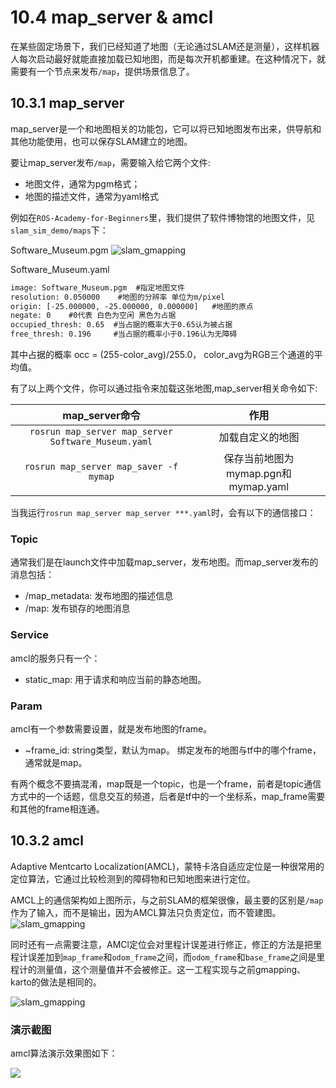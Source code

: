 # 10.4 map_server & amcl

在某些固定场景下，我们已经知道了地图（无论通过SLAM还是测量），这样机器人每次启动最好就能直接加载已知地图，而是每次开机都重建。在这种情况下，就需要有一个节点来发布`/map`，提供场景信息了。

## 10.3.1 map_server

map_server是一个和地图相关的功能包，它可以将已知地图发布出来，供导航和其他功能使用，也可以保存SLAM建立的地图。

要让map_server发布`/map`，需要输入给它两个文件:
* 地图文件，通常为pgm格式；
* 地图的描述文件，通常为yaml格式

例如在`ROS-Academy-for-Beginners`里，我们提供了软件博物馆的地图文件，见`slam_sim_demo/maps`下：

Software_Museum.pgm
![slam_gmapping](/pics/Software_Museum.png)

Software_Museum.yaml
```xml
image: Software_Museum.pgm  #指定地图文件
resolution: 0.050000    #地图的分辨率 单位为m/pixel
origin: [-25.000000, -25.000000, 0.000000]   #地图的原点
negate: 0    #0代表 白色为空闲 黑色为占据
occupied_thresh: 0.65  #当占据的概率大于0.65认为被占据
free_thresh: 0.196     #当占据的概率小于0.196认为无障碍
```
其中占据的概率 occ = (255-color_avg)/255.0， color_avg为RGB三个通道的平均值。
 
有了以上两个文件，你可以通过指令来加载这张地图,map_server相关命令如下:

| map_server命令 | 作用 |
| :------: | :------: |
| `rosrun map_server map_server Software_Museum.yaml` | 加载自定义的地图 |
| `rosrun map_server map_saver -f mymap` | 保存当前地图为mymap.pgn和mymap.yaml |

当我运行`rosrun map_server map_server ***.yaml`时，会有以下的通信接口：

### Topic
通常我们是在launch文件中加载map_server，发布地图。而map_server发布的消息包括：
* /map_metadata: 发布地图的描述信息
* /map: 发布锁存的地图消息 

### Service
amcl的服务只有一个：
* static_map: 用于请求和响应当前的静态地图。

### Param
amcl有一个参数需要设置，就是发布地图的frame。
* ~frame_id: string类型，默认为map。 绑定发布的地图与tf中的哪个frame，通常就是map。

有两个概念不要搞混淆，map既是一个topic，也是一个frame，前者是topic通信方式中的一个话题，信息交互的频道，后者是tf中的一个坐标系，map_frame需要和其他的frame相连通。

## 10.3.2 amcl
Adaptive Mentcarto Localization(AMCL)，蒙特卡洛自适应定位是一种很常用的定位算法，它通过比较检测到的障碍物和已知地图来进行定位。

AMCL上的通信架构如上图所示，与之前SLAM的框架很像，最主要的区别是`/map`作为了输入，而不是输出，因为AMCL算法只负责定位，而不管建图。
![slam_gmapping](/pics/amcl.JPG)

同时还有一点需要注意，AMCl定位会对里程计误差进行修正，修正的方法是把里程计误差加到`map_frame`和`odom_frame`之间，而`odom_frame`和`base_frame`之间是里程计的测量值，这个测量值并不会被修正。这一工程实现与之前gmapping、karto的做法是相同的。

![slam_gmapping](/pics/amcl.png)

### 演示截图

amcl算法演示效果图如下：

![](/pics/amcl_demon.png)
